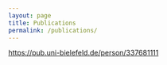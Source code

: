 ```yaml
---
layout: page
title: Publications
permalink: /publications/
---
```


 https://pub.uni-bielefeld.de/person/337681111